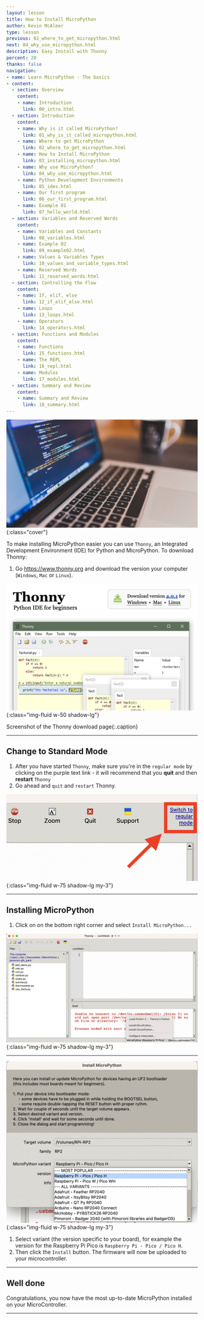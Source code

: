 ```yaml
---
layout: lesson
title: How to Install MicroPython
author: Kevin McAleer
type: lesson
previous: 02_where_to_get_micropython.html
next: 04_why_use_micropython.html
description: Easy Install with Thonny
percent: 20
thanks: false
navigation:
- name: Learn MicroPython - The basics
- content:
  - section: Overview
    content:
    - name: Introduction
      link: 00_intro.html
  - section: Introduction
    content:
    - name: Why is it called MicroPython?
      link: 01_why_is_it_called_micropython.html
    - name: Where to get MicroPython
      link: 02_where_to_get_micropython.html
    - name: How to Install MicroPython
      link: 03_installing_micropython.html
    - name: Why use MicroPython?
      link: 04_why_use_micropython.html
    - name: Python Development Environments
      link: 05_ides.html
    - name: Our first program
      link: 06_our_first_program.html
    - name: Example 01
      link: 07_hello_world.html
  - section: Variables and Reserved Words
    content:
    - name: Variables and Constants
      link: 08_variables.html
    - name: Example 02
      link: 09_example02.html
    - name: Values & Variables Types
      link: 10_values_and_variable_types.html
    - name: Reserved Words
      link: 11_reserved_words.html
  - section: Controlling the Flow
    content:
    - name: If, elif, else
      link: 12_if_elif_else.html
    - name: Loops
      link: 13_loops.html
    - name: Operators
      link: 14_operators.html
  - section: Functions and Modules
    content:
    - name: Functions
      link: 15_functions.html
    - name: The REPL
      link: 16_repl.html
    - name: Modules
      link: 17_modules.html
  - section: Summary and Review
    content:
    - name: Summary and Review
      link: 18_summary.html
---
```



![Cover photo of a laptop with code on it](assets/how_install.jpg){:class="cover"}

To make installing MicroPython easier you can use `Thonny`, an Integrated Development Environment (IDE) for Python and MicroPython. To download Thonny:

1. Go <https://www.thonny.org> and download the version your computer (`Windows`, `Mac` or `Linux`).

![Screenshot of the Thonny download page](assets/thonny.png){:class="img-fluid w-50 shadow-lg"}

Screenshot of the Thonny download page{:.caption}

---

## Change to Standard Mode

1. After you have started `Thonny`, make sure you're in the `regular mode` by clicking on the purple text link - it will recommend that you **quit** and then **restart** `Thonny`
1. Go ahead and `quit` and `restart` Thonny.

![Screenshot of the standard mode link](assets/standard_mode.png){:class="img-fluid w-75 shadow-lg my-3"}

---

## Installing MicroPython

1. Click on on the bottom right corner and select `Install MicroPython...`

![Screenshot of the Thonny Install dialog option](assets/install_micropython.png){:class="img-fluid w-75 shadow-lg my-3"}

---

![Screenshot of the Thonny Install dialog box](assets/install_dialog.png){:class="img-fluid w-75 shadow-lg my-3"}

1. Select variant (the version specific to your board), for example the version for the Raspberry Pi Pico is `Raspberry Pi - Pico / Pico H`. 
1. Then click the `Install` button. The firmware will now be uploaded to your microcontroller.

---
## Well done

Congratulations, you now have the most up-to-date MicroPython installed on your MicroController.

---
